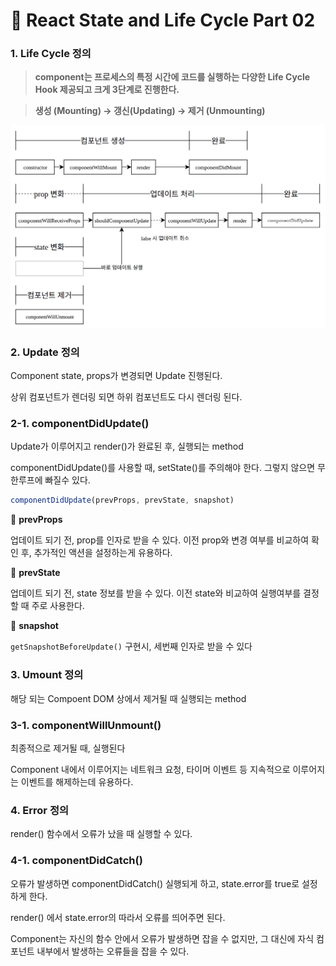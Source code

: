 # 📄 React State and Life Cycle Part 02

### 1. Life Cycle 정의

> **component는 프로세스의 특정 시간에 코드를 실행하는 다양한 Life Cycle Hook 제공되고 크게 3단계로 진행한다.**

> **생성 \(Mounting\) → 갱신\(Updating\) → 제거 \(Unmounting\)**

![](../.gitbook/assets/screenshot-from-2016-12-10-00-21-26-1%20%281%29.png)

### 2. Update 정의

Component state, props가 변경되면 Update 진행된다.

상위 컴포넌트가 렌더링 되면 하위 컴포넌트도 다시 렌더링 된다.

### 2-1. componentDidUpdate\(\)

Update가 이루어지고 render\(\)가 완료된 후, 실행되는 method

componentDidUpdate\(\)를 사용할 때, setState\(\)를 주의해야 한다. 그렇지 않으면 무한루프에 빠질수 있다.

```javascript
componentDidUpdate(prevProps, prevState, snapshot)
```

📄 **prevProps**

업데이트 되기 전, prop를 인자로 받을 수 있다. 이전 prop와 변경 여부를 비교하여 확인 후, 추가적인 액션을 설정하는게 유용하다.

📄 **prevState**

업데이트 되기 전, state 정보를 받을 수 있다. 이전 state와 비교하여 실행여부를 결정할 때 주로 사용한다.

📄 **snapshot**

`getSnapshotBeforeUpdate()` 구현시, 세번째 인자로 받을 수 있다

### 3. Umount 정의

해당 되는 Compoent DOM 상에서 제거될 때 실행되는 method

### 3-1. componentWillUnmount\(\)

최종적으로 제거될 때, 실행된다

Component 내에서 이루어지는 네트워크 요청, 타이머 이벤트 등 지속적으로 이루어지는 이벤트를 해제하는데 유용하다.

### 4. Error 정의

render\(\) 함수에서 오류가 났을 때 실행할 수 있다.

### 4-1. componentDidCatch\(\)

오류가 발생하면 componentDidCatch\(\) 실행되게 하고, state.error를 true로 설정하게 한다.

render\(\) 에서 state.error의 따라서 오류를 띄어주면 된다.

Component는 자신의 함수 안에서 오류가 발생하면 잡을 수 없지만, 그 대신에 자식 컴포넌트 내부에서 발생하는 오류들을 잡을 수 있다.

